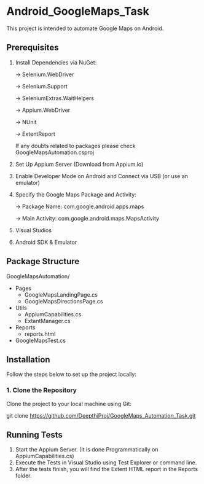 # Android_GoogleMaps_Task

 This project is intended to automate Google Maps on Android.

## Prerequisites

 1. Install Dependencies via NuGet:
    
    -> Selenium.WebDriver
    
    -> Selenium.Support
    
    -> SeleniumExtras.WaitHelpers

    
    -> Appium.WebDriver
    
    -> NUnit
    
    -> ExtentReport

    If any doubts related to packages please check GoogleMapsAutomation.csproj
    
3. Set Up Appium Server (Download from Appium.io)
4. Enable Developer Mode on Android and Connect via USB (or use an emulator)
5. Specify the Google Maps Package and Activity:
   
    -> Package Name: com.google.android.apps.maps
   
    -> Main Activity: com.google.android.maps.MapsActivity
6. Visual Studios
7. Android SDK & Emulator
   

## Package Structure

GoogleMapsAutomation/
- Pages
    - GoogleMapsLandingPage.cs
    - GoogleMapsDirectionsPage.cs
- Utils
    - AppiumCapabilities.cs
    - ExtantManager.cs
- Reports
    - reports.html
- GoogleMapsTest.cs
 


## Installation

Follow the steps below to set up the project locally:

### 1. Clone the Repository

Clone the project to your local machine using Git:

git clone https://github.com/DeepthiProj/GoogleMaps_Automation_Task.git

## Running Tests
1. Start the Appium Server. (It is done Programmatically on AppiumCapabilities.cs)
2. Execute the Tests in Visual Studio using Test Explorer or command line.
3. After the tests finish, you will find the Extent HTML report in the Reports folder.






